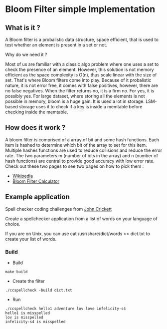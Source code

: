 # Bloom Filter simple Implementation

## What is it ?
A Bloom filter is a probalistic data structure, space efficient, that is used to test whether an element is present in a set or not.

Why do we need it ?

Most of us are familiar with a classic algo problem where one uses a set to check the presence of an element.
However, this solution is not memory efficient as the space complexity is O(n), thus scale linear with the size of set. That's where Bloom filters come into play.
Because of it probalistic nature, it is not error free, it comes with false positives, however, there are no false negatives.
When the filter returns no, it is a firm no. For yes, it is possibly yes.
For large dataset, where storing all the elements is not possible in memory, bloom is a huge gain.
It is used a lot in storage. LSM-based storage uses it to check if a key is inside a memtable before checking inside the memtable.

## How does it work ?
A bloom filter is comprised of a array of bit and some hash functions.
Each item is hashed to determine which bit of the array to set for this item.
Multiple hashes functions are used to reduce collisions and reduce the error rate.
The two parameters m (number of bits in the array) and n (number of hash functions) are central to provide good accuracy with low error rate.
Check out these two pages to see two pages on how to pick them :

 * [Wikipedia](https://en.wikipedia.org/wiki/Tar_(computing)#File_format)
 * [Bloom Filter Calculator](https://hur.st/bloomfilter/)


## Example application
Spell checker coding challenges from [John Crickett](https://codingchallenges.fyi/challenges/challenge-bloom)

Create a spellchecker application from a list of words on your language of choice.

If you are on Unix, you can use cat /usr/share/dict/words >> dict.txt to create your list of words.

### Build

* Build
```
make build
```
* Create the filter
```
./ccspellcheck -build dict.txt
```
* Run
```
./ccspellcheck hello1 adventure lov love infelicity-s4
hello1 is misspelled
lov is misspelled
infelicity-s4 is misspelled
```